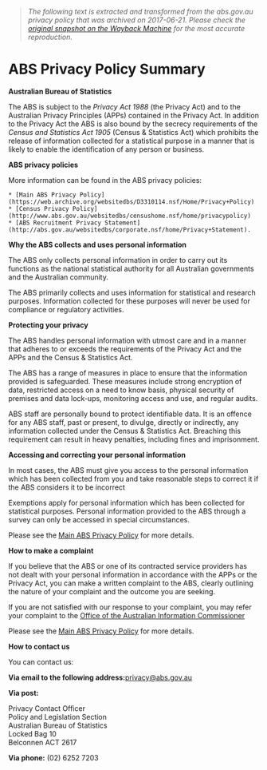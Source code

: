 > *The following text is extracted and transformed from the abs.gov.au privacy policy that was archived on 2017-06-21. Please check the [original snapshot on the Wayback Machine](https://web.archive.org/web/20170621150818id_/http%3A//www.abs.gov.au/websitedbs/D3310114.nsf/Home/Privacy%3Fopendocument) for the most accurate reproduction.*

# ABS Privacy Policy Summary

**Australian Bureau of Statistics**

The ABS is subject to the _Privacy Act 1988_ (the Privacy Act) and to the Australian Privacy Principles (APPs) contained in the Privacy Act. In addition to the Privacy Act the ABS is also bound by the secrecy requirements of the _Census and Statistics Act 1905_ (Census & Statistics Act) which prohibits the release of information collected for a statistical purpose in a manner that is likely to enable the identification of any person or business. 

**ABS privacy policies**

More information can be found in the ABS privacy policies: 

    * [Main ABS Privacy Policy](https://web.archive.org/websitedbs/D3310114.nsf/Home/Privacy+Policy)
    * [Census Privacy Policy](http://www.abs.gov.au/websitedbs/censushome.nsf/home/privacypolicy)
    * [ABS Recruitment Privacy Statement](http://abs.gov.au/websitedbs/corporate.nsf/home/Privacy+Statement).
  



**Why the ABS collects and uses personal information**

The ABS only collects personal information in order to carry out its functions as the national statistical authority for all Australian governments and the Australian community. 

The ABS primarily collects and uses information for statistical and research purposes. Information collected for these purposes will never be used for compliance or regulatory activities. 

**Protecting your privacy**

The ABS handles personal information with utmost care and in a manner that adheres to or exceeds the requirements of the Privacy Act and the APPs and the Census & Statistics Act. 

The ABS has a range of measures in place to ensure that the information provided is safeguarded. These measures include strong encryption of data, restricted access on a need to know basis, physical security of premises and data lock-ups, monitoring access and use, and regular audits. 

ABS staff are personally bound to protect identifiable data. It is an offence for any ABS staff, past or present, to divulge, directly or indirectly, any information collected under the Census & Statistics Act. Breaching this requirement can result in heavy penalties, including fines and imprisonment. 

**Accessing and correcting your personal information**

In most cases, the ABS must give you access to the personal information which has been collected from you and take reasonable steps to correct it if the ABS considers it to be incorrect 

Exemptions apply for personal information which has been collected for statistical purposes. Personal information provided to the ABS through a survey can only be accessed in special circumstances. 

Please see the [Main ABS Privacy Policy](https://web.archive.org/websitedbs/D3310114.nsf/Home/Privacy+Policy) for more details. 

**How to make a complaint**

If you believe that the ABS or one of its contracted service providers has not dealt with your personal information in accordance with the APPs or the Privacy Act, you can make a written complaint to the ABS, clearly outlining the nature of your complaint and the outcome you are seeking. 

If you are not satisfied with our response to your complaint, you may refer your complaint to the [Office of the Australian Information Commissioner](https://www.oaic.gov.au/)

Please see the [ Main ABS Privacy Policy](https://web.archive.org/websitedbs/D3310114.nsf/Home/Privacy+Policy) for more details. 

**How to contact us**

You can contact us: 

**Via email to the following address:**[privacy@abs.gov.au](mailto:privacy@abs.gov.au)

**Via post:**

Privacy Contact Officer  
Policy and Legislation Section  
Australian Bureau of Statistics  
Locked Bag 10  
Belconnen ACT 2617 

**Via phone:** (02) 6252 7203 
